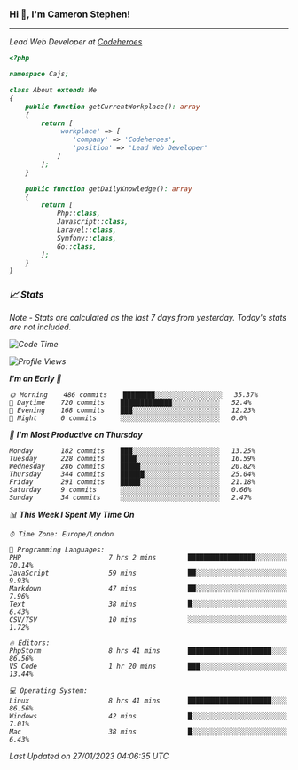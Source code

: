 ### Hi 👋, I'm Cameron Stephen!
<hr>
<p><em>Lead Web Developer at <a href="https://codeheroes.co.uk">Codeheroes</a></p>


```php
<?php

namespace Cajs;

class About extends Me
{
    public function getCurrentWorkplace(): array
    {
        return [
            'workplace' => [
                'company' => 'Codeheroes',
                'position' => 'Lead Web Developer'
            ]
        ];
    }

    public function getDailyKnowledge(): array
    {
        return [
            Php::class,
            Javascript::class,
            Laravel::class,
            Symfony::class,
            Go::class,
        ];
    }
}
```

### 📈 Stats
<p><em>Note - Stats are calculated as the last 7 days from yesterday. Today's stats are not included.</em></p>


<!--START_SECTION:waka-->
![Code Time](http://img.shields.io/badge/Code%20Time-3%2C248%20hrs%2036%20mins-blue)

![Profile Views](http://img.shields.io/badge/Profile%20Views-0-blue)

**I'm an Early 🐤** 

```text
🌞 Morning    486 commits    ████████░░░░░░░░░░░░░░░░░   35.37% 
🌆 Daytime    720 commits    █████████████░░░░░░░░░░░░   52.4% 
🌃 Evening    168 commits    ███░░░░░░░░░░░░░░░░░░░░░░   12.23% 
🌙 Night      0 commits      ░░░░░░░░░░░░░░░░░░░░░░░░░   0.0%

```
📅 **I'm Most Productive on Thursday** 

```text
Monday       182 commits    ███░░░░░░░░░░░░░░░░░░░░░░   13.25% 
Tuesday      228 commits    ████░░░░░░░░░░░░░░░░░░░░░   16.59% 
Wednesday    286 commits    █████░░░░░░░░░░░░░░░░░░░░   20.82% 
Thursday     344 commits    ██████░░░░░░░░░░░░░░░░░░░   25.04% 
Friday       291 commits    █████░░░░░░░░░░░░░░░░░░░░   21.18% 
Saturday     9 commits      ░░░░░░░░░░░░░░░░░░░░░░░░░   0.66% 
Sunday       34 commits     ░░░░░░░░░░░░░░░░░░░░░░░░░   2.47%

```


📊 **This Week I Spent My Time On** 

```text
⌚︎ Time Zone: Europe/London

💬 Programming Languages: 
PHP                      7 hrs 2 mins        █████████████████░░░░░░░░   70.14% 
JavaScript               59 mins             ██░░░░░░░░░░░░░░░░░░░░░░░   9.93% 
Markdown                 47 mins             ██░░░░░░░░░░░░░░░░░░░░░░░   7.96% 
Text                     38 mins             █░░░░░░░░░░░░░░░░░░░░░░░░   6.43% 
CSV/TSV                  10 mins             ░░░░░░░░░░░░░░░░░░░░░░░░░   1.72%

🔥 Editors: 
PhpStorm                 8 hrs 41 mins       █████████████████████░░░░   86.56% 
VS Code                  1 hr 20 mins        ███░░░░░░░░░░░░░░░░░░░░░░   13.44%

💻 Operating System: 
Linux                    8 hrs 41 mins       █████████████████████░░░░   86.56% 
Windows                  42 mins             █░░░░░░░░░░░░░░░░░░░░░░░░   7.01% 
Mac                      38 mins             █░░░░░░░░░░░░░░░░░░░░░░░░   6.43%

```


 Last Updated on 27/01/2023 04:06:35 UTC
<!--END_SECTION:waka-->
